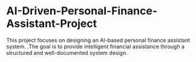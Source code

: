 # AI-Driven-Personal-Finance-Assistant-Project
This project focuses on designing an AI-based personal finance assistant system. .The goal is to provide intelligent financial assistance through a structured and well-documented system design.

